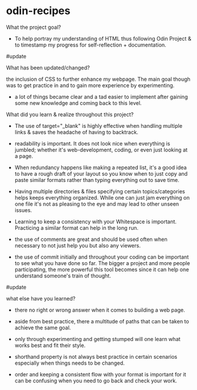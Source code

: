 # odin-recipes

<!--old 2-3 weeks back-->
What the project goal?

- To help portray my understanding of HTML thus following Odin Project & to timestamp my progress for self-reflection + documentation.

<!--updated 8/4/2024-->
#update

What has been updated/changed?

the inclusion of CSS to further enhance my webpage. The main goal though was to get practice in and to gain more experience by experimenting. 

- a lot of things became clear and a tad easier to implement after gaining some new knowledge and coming back to this level.

<!--old-->
What did you learn & realize throughout this project?

- The use of target="_blank" is highly effective when handling multiple links & saves the headache of having to backtrack.

- readability is important. It does not look nice  when everything is jumbled; whether it's web-development, coding, or even just looking at a page.

- When redundancy happens like making a repeated list, it's a good idea to have a rough draft of your layout so you know when to just copy and paste similar formats rather than typing everything out to save time.

- Having multiple directories & files specifying certain topics/categories helps keeps everything organized. While one can just jam everything on one file it's not as pleasing to the eye and may lead to other unseen issues.

- Learning to keep a consistency with your Whitespace is important. Practicing a similar format can help in the long run.

- the use of comments are great and should be used often when necessary to not just help you but also any viewers.

- the use of commit initially and throughout your coding can be important to see what you have done so far. The bigger a project and more people participating, the more powerful this tool becomes since it can help one understand someone's train of thought.

<!--updated 8/24/2024-->
#update

what else have you learned?

- there no right or wrong answer when it comes to building a web page.

- aside from best practice, there a multitude of paths that can be taken to achieve the same goal.

- only through experimenting and getting stumped will one learn what works best and fit their style.

- shorthand property is not always best practice in certain scenarios especially when things needs to be changed.

- order and keeping a consistent flow with your format is important for it can be confusing when you need to go back and check your work.





